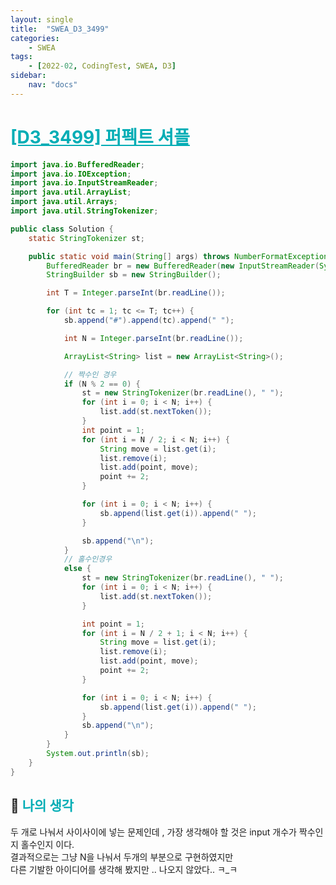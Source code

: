 ```yaml
---
layout: single
title:  "SWEA_D3_3499"
categories: 
    - SWEA
tags: 
    - [2022-02, CodingTest, SWEA, D3]
sidebar:
    nav: "docs"
---
```


# <b><a style="color:#00adb5" href="https://swexpertacademy.com/main/code/problem/problemDetail.do?contestProbId=AWGsRbk6AQIDFAVW" target=_blank>[D3_3499] 퍼펙트 셔플</a></b>

```java
import java.io.BufferedReader;
import java.io.IOException;
import java.io.InputStreamReader;
import java.util.ArrayList;
import java.util.Arrays;
import java.util.StringTokenizer;

public class Solution {
	static StringTokenizer st;

	public static void main(String[] args) throws NumberFormatException, IOException {
		BufferedReader br = new BufferedReader(new InputStreamReader(System.in));
		StringBuilder sb = new StringBuilder();

		int T = Integer.parseInt(br.readLine());

		for (int tc = 1; tc <= T; tc++) {
			sb.append("#").append(tc).append(" ");

			int N = Integer.parseInt(br.readLine());

			ArrayList<String> list = new ArrayList<String>();

			// 짝수인 경우
			if (N % 2 == 0) {
				st = new StringTokenizer(br.readLine(), " ");
				for (int i = 0; i < N; i++) {
					list.add(st.nextToken());
				}
				int point = 1;
				for (int i = N / 2; i < N; i++) {
					String move = list.get(i);
					list.remove(i);
					list.add(point, move);
					point += 2;
				}

				for (int i = 0; i < N; i++) {
					sb.append(list.get(i)).append(" ");
				}

				sb.append("\n");
			}
			// 홀수인경우
			else {
				st = new StringTokenizer(br.readLine(), " ");
				for (int i = 0; i < N; i++) {
					list.add(st.nextToken());
				}

				int point = 1;
				for (int i = N / 2 + 1; i < N; i++) {
					String move = list.get(i);
					list.remove(i);
					list.add(point, move);
					point += 2;
				}

				for (int i = 0; i < N; i++) {
					sb.append(list.get(i)).append(" ");
				}
				sb.append("\n");
			}
		}
		System.out.println(sb);
	}
}
```


## 🤔 <b><a style="color:#00adb5">나의 생각</a></b>
두 개로 나눠서 사이사이에 넣는 문제인데 , 가장 생각해야 할 것은 input 개수가 짝수인지 홀수인지 이다.<br>
결과적으로는 그냥 N을 나눠서 두개의 부분으로 구현하였지만 <br>
다른 기발한 아이디어를 생각해 봤지만 .. 나오지 않았다.. ㅋ_ㅋ
